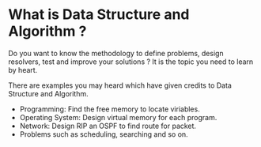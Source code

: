 # What is Data Structure and Algorithm ?

Do you want to know the methodology to define problems, design resolvers, test and improve your solutions ? It is the topic you need to learn by heart.

There are examples you may heard which have given credits to Data Structure and Algorithm.

* Programming: Find the free memory to locate viriables.
* Operating System: Design virtual memory for each program.
* Network: Design RIP an OSPF to find route for packet.
* Problems such as scheduling, searching and so on.
